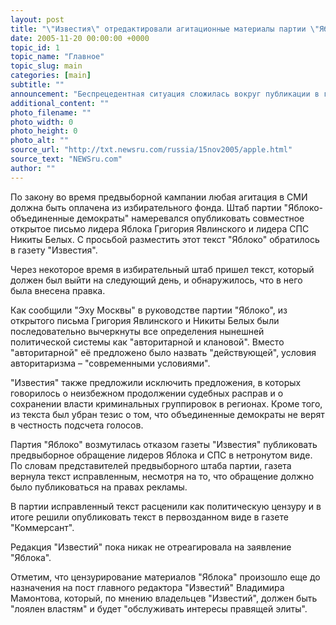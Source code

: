 ```yaml
---
layout: post
title: "\"Известия\" отредактировали агитационные материалы партии \"Яблока\", выбросив из них слова, неугодные власти"
date: 2005-11-20 00:00:00 +0000
topic_id: 1
topic_name: "Главное"
topic_slug: main
categories: [main]
subtitle: ""
announcement: "Беспрецедентная ситуация сложилась вокруг публикации в газете \"Известия\" рекламного материала списка \"Яблоко - Объединённые демократы\". \"Известия\" отредактировали текст, который предполагалось разместить на рекламной площади, но в партии редактирование первоначального текста расценили как политическую цензуру."
additional_content: ""
photo_filename: ""
photo_width: 0
photo_height: 0
photo_alt: ""
source_url: "http://txt.newsru.com/russia/15nov2005/apple.html"
source_text: "NEWSru.com"
author: ""
---
```

По закону во время предвыборной кампании любая агитация в СМИ должна быть оплачена из избирательного фонда. Штаб партии "Яблоко-объединенные демократы" намеревался опубликовать совместное открытое письмо лидера Яблока Григория Явлинского и лидера СПС Никиты Белых. С просьбой разместить этот текст "Яблоко" обратилось в газету "Известия".

Через некоторое время в избирательный штаб пришел текст, который должен был выйти на следующий день, и обнаружилось, что в него была внесена правка.

Как сообщили "Эху Москвы" в руководстве партии "Яблоко", из открытого письма Григория Явлинского и Никиты Белых были последовательно вычеркнуты все определения нынешней политической системы как "авторитарной и клановой". Вместо "авторитарной" её предложено было назвать "действующей", условия авторитаризма – "современными условиями".

"Известия" также предложили исключить предложения, в которых говорилось о неизбежном продолжении судебных расправ и о сохранении власти криминальных группировок в регионах. Кроме того, из текста был убран тезис о том, что объединенные демократы не верят в честность подсчета голосов.

Партия "Яблоко" возмутилась отказом газеты "Известия" публиковать предвыборное обращение лидеров Яблока и СПС в нетронутом виде. По словам представителей предвыборного штаба партии, газета вернула текст исправленным, несмотря на то, что обращение должно было публиковаться на правах рекламы.

В партии исправленный текст расценили как политическую цензуру и в итоге решили опубликовать текст в первозданном виде в газете "Коммерсант".

Редакция "Известий" пока никак не отреагировала на заявление "Яблока".

Отметим, что цензурирование материалов "Яблока" произошло еще до назначения на пост главного редактора "Известий" Владимира Мамонтова, который, по мнению владельцев "Известий", должен быть "лоялен властям" и будет "обслуживать интересы правящей элиты".
